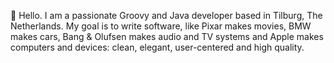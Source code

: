 👋 Hello. I am a passionate Groovy and Java developer based in Tilburg, The Netherlands. My goal is to write software, like Pixar makes movies, BMW makes cars, Bang & Olufsen makes audio and TV systems and Apple makes computers and devices: clean, elegant, user-centered and high quality.



<!--
**mrhaki/mrhaki** is a ✨ _special_ ✨ repository because its `README.md` (this file) appears on your GitHub profile.

Here are some ideas to get you started:

- 🔭 I’m currently working on ...
- 🌱 I’m currently learning ...
- 👯 I’m looking to collaborate on ...
- 🤔 I’m looking for help with ...
- 💬 Ask me about ...
- 📫 How to reach me: ...
- 😄 Pronouns: ...
- ⚡ Fun fact: ...
-->

